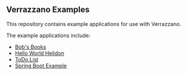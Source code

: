 ## Verrazzano Examples

This repository contains example applications for use with Verrazzano.

The example applications include:

* [Bob's Books](https://github.com/verrazzano/examples/blob/master/bobs-books/README.md)
* [Hello World Helidon](https://github.com/verrazzano/examples/blob/master/hello-helidon/README.md)
* [ToDo List](https://github.com/verrazzano/examples/blob/master/todo-list/README.md)
* [Spring Boot Example](https://github.com/verrazzano/examples/blob/master/springboot-app/README.md)
